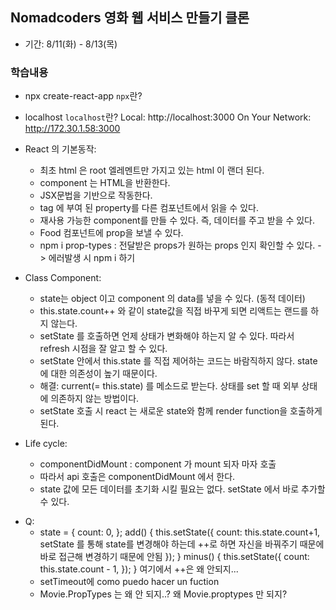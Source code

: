 ## Nomadcoders 영화 웹 서비스 만들기 클론

- 기간: 8/11(화) - 8/13(목)

### 학습내용

- npx create-react-app
  `npx`란?

- localhost
  `localhost`란?
  Local: http://localhost:3000
  On Your Network: http://172.30.1.58:3000

- React 의 기본동작:

  - 최초 html 은 root 엘레멘트만 가지고 있는 html 이 랜더 된다.
  - component 는 HTML을 반환한다.
  - JSX문법을 기반으로 작동한다.
  - tag 에 부여 된 property를 다른 컴포넌트에서 읽을 수 있다.
  - 재사용 가능한 component를 만들 수 있다. 즉, 데이터를 주고 받을 수 있다.
  - <Food fav = "kimchi"> Food 컴포넌트에 prop을 보낼 수 있다.
  - npm i prop-types : 전달받은 props가 원하는 props 인지 확인할 수 있다. -> 에러발생 시 npm i 하기

- Class Component:

  - state는 object 이고 component 의 data를 넣을 수 있다. (동적 데이터)
  - this.state.count++ 와 같이 state값을 직접 바꾸게 되면 리액트는 랜드를 하지 않는다.
  - setState 를 호출하면 언제 상태가 변화해야 하는지 알 수 있다. 따라서 refresh 시점을 잘 알고 할 수 있다.
  - setState 안에서 this.state 를 직접 제어하는 코드는 바람직하지 않다. state에 대한 의존성이 높기 때문이다.
  - 해결: current(= this.state) 를 메소드로 받는다. 상태를 set 할 때 외부 상태에 의존하지 않는 방법이다.
  - setState 호출 시 react 는 새로운 state와 함께 render function을 호출하게 된다.

- Life cycle:

  - componentDidMount : component 가 mount 되자 마자 호출
  - 따라서 api 호출은 componentDidMount 에서 한다.
  - state 값에 모든 데이터를 초기화 시킬 필요는 없다. setState 에서 바로 추가할 수 있다.

* Q:
  - state = {
    count: 0,
    };
    add() {
    this.setState({
    count: this.state.count+1,
    setState 를 통해 state를 변경해야 하는데
    ++로 하면 자신을 바꿔주기 때문에 바로 접근해 변경하기 때문에 안됨
    });
    }
    minus() {
    this.setState({
    count: this.state.count - 1,
    });
    } 여기에서 ++은 왜 안되지...
  - setTimeout에 como puedo hacer un fuction
  - Movie.PropTypes 는 왜 안 되지..? 왜 Movie.proptypes 만 되지?
